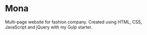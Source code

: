 # Mona
Multi-page website for fashion company. Created using HTML, CSS, JavaScript and jQuery with my Gulp starter.
